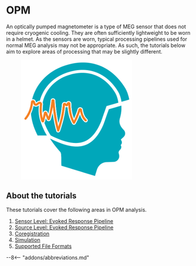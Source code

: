 # OPM 

An optically pumped magnetometer is a type of MEG sensor that does not require cryogenic cooling. They are often sufficiently lightweight to be worn in a helmet. As the sensors are worn, typical processing pipelines used for normal MEG analysis may not be appropriate. As such, the tutorials below aim to explore areas of processing that may be slightly different. 

<figure markdown>
  <div class="center">
    <img src="../../assets/figures/opm/Logo.png" style="width:80mm" />
  </div>
</figure>

## About the tutorials


These tutorials cover the following areas in OPM analysis.

1. [Sensor Level: Evoked Response Pipeline](evoked/index.md)
2. [Source Level: Evoked Response Pipeline](evoked_source/index.md)
3. [Coregistration](coreg/index.md)
4. [Simulation](simulation/index.md)
5. [Supported File Formats](formats/index.md)

--8<-- "addons/abbreviations.md"
